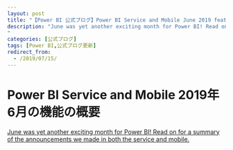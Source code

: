 ```yaml
---
layout: post
title: "【Power BI 公式ブログ】Power BI Service and Mobile June 2019 feature summary"
description: "June was yet another exciting month for Power BI! Read on for a summary of the announcements we made in both the service and mobile.
"
categories: [公式ブログ]
tags: [Power BI,公式ブログ更新]
redirect_from:
  - /2019/07/15/
---
```


# Power BI Service and Mobile 2019年6月の機能の概要

[June was yet another exciting month for Power BI! Read on for a summary of the announcements we made in both the service and mobile.
](https://powerbi.microsoft.com/ja-jp/blog/power-bi-service-and-mobile-june-2019-feature-summary/)
